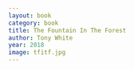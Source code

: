 ```yaml
---
layout: book
category: book
title: The Fountain In The Forest
author: Tony White
year: 2018
image: tfitf.jpg
---
```

